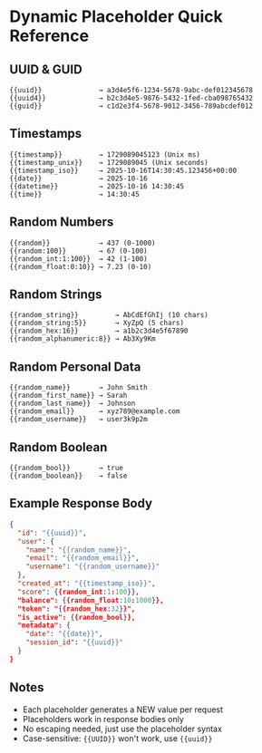 # Dynamic Placeholder Quick Reference

## UUID & GUID
```
{{uuid}}              → a3d4e5f6-1234-5678-9abc-def012345678
{{uuid4}}             → b2c3d4e5-9876-5432-1fed-cba098765432
{{guid}}              → c1d2e3f4-5678-9012-3456-789abcdef012
```

## Timestamps
```
{{timestamp}}         → 1729089045123 (Unix ms)
{{timestamp_unix}}    → 1729089045 (Unix seconds)
{{timestamp_iso}}     → 2025-10-16T14:30:45.123456+00:00
{{date}}              → 2025-10-16
{{datetime}}          → 2025-10-16 14:30:45
{{time}}              → 14:30:45
```

## Random Numbers
```
{{random}}            → 437 (0-1000)
{{random:100}}        → 67 (0-100)
{{random_int:1:100}}  → 42 (1-100)
{{random_float:0:10}} → 7.23 (0-10)
```

## Random Strings
```
{{random_string}}         → AbCdEfGhIj (10 chars)
{{random_string:5}}       → XyZpQ (5 chars)
{{random_hex:16}}         → a1b2c3d4e5f67890
{{random_alphanumeric:8}} → Ab3Xy9Km
```

## Random Personal Data
```
{{random_name}}       → John Smith
{{random_first_name}} → Sarah
{{random_last_name}}  → Johnson
{{random_email}}      → xyz789@example.com
{{random_username}}   → user3k9p2m
```

## Random Boolean
```
{{random_bool}}       → true
{{random_boolean}}    → false
```

## Example Response Body

```json
{
  "id": "{{uuid}}",
  "user": {
    "name": "{{random_name}}",
    "email": "{{random_email}}",
    "username": "{{random_username}}"
  },
  "created_at": "{{timestamp_iso}}",
  "score": {{random_int:1:100}},
  "balance": {{random_float:10:1000}},
  "token": "{{random_hex:32}}",
  "is_active": {{random_bool}},
  "metadata": {
    "date": "{{date}}",
    "session_id": "{{uuid}}"
  }
}
```

## Notes
- Each placeholder generates a NEW value per request
- Placeholders work in response bodies only
- No escaping needed, just use the placeholder syntax
- Case-sensitive: `{{UUID}}` won't work, use `{{uuid}}`
